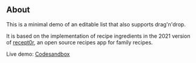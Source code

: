 ## About

This is a minimal demo of an editable list that also supports drag'n'drop.

It is based on the implementation of recipe ingredients in the 2021 version of [recept0r](https://github.com/ttntm/recept0r/), an open source recipes app for family recipes.

Live demo: [Codesandbox](#)
